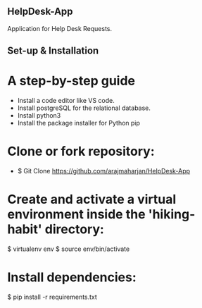 ## HelpDesk-App
Application for Help Desk Requests.

## Set-up & Installation
# A step-by-step guide
* Install a code editor like VS code.
* Install postgreSQL for the relational database.
* Install python3
* Install the package installer for Python pip

# Clone or fork repository: 
* $ Git Clone https://github.com/arajmaharjan/HelpDesk-App 
# Create and activate a virtual environment inside the 'hiking-habit' directory: 
$ virtualenv env
$ source env/bin/activate
# Install dependencies:
$ pip install -r requirements.txt

